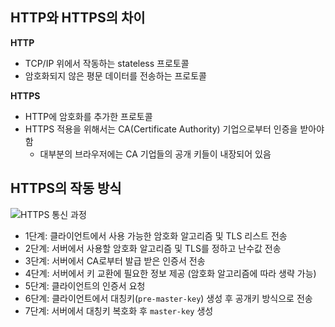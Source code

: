 ## HTTP와 HTTPS의 차이

**HTTP**

- TCP/IP 위에서 작동하는 stateless 프로토콜
- 암호화되지 않은 평문 데이터를 전송하는 프로토콜

**HTTPS**

- HTTP에 암호화를 추가한 프로토콜
- HTTPS 적용을 위해서는 CA(Certificate Authority) 기업으로부터 인증을 받아야 함
  - 대부분의 브라우저에는 CA 기업들의 공개 키들이 내장되어 있음

## HTTPS의 작동 방식

![HTTPS 통신 과정](https://user-images.githubusercontent.com/75058239/166633303-b891862f-4246-4f7c-aa8a-628f850faac5.png)

- 1단계: 클라이언트에서 사용 가능한 암호화 알고리즘 및 TLS 리스트 전송
- 2단계: 서버에서 사용할 암호화 알고리즘 및 TLS를 정하고 난수값 전송
- 3단계: 서버에서 CA로부터 발급 받은 인증서 전송
- 4단계: 서버에서 키 교환에 필요한 정보 제공 (암호화 알고리즘에 따라 생략 가능)
- 5단계: 클라이언트의 인증서 요청
- 6단계: 클라이언트에서 대칭키(`pre-master-key`) 생성 후 공개키 방식으로 전송
- 7단계: 서버에서 대칭키 복호화 후 `master-key` 생성
